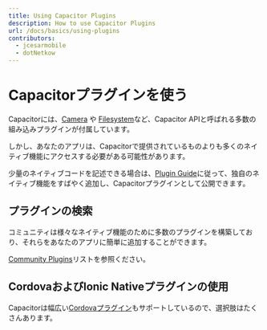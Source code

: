 ```yaml
---
title: Using Capacitor Plugins
description: How to use Capacitor Plugins
url: /docs/basics/using-plugins
contributors:
  - jcesarmobile
  - dotNetkow
---
```


# Capacitorプラグインを使う

<p class="intro">Capacitorには、<a href="https://capacitorjs.jp/docs/apis/camera">Camera</a> や <a href="https://capacitorjs.jp/docs/apis/filesystem">Filesystem</a>など、Capacitor APIと呼ばれる多数の組み込みプラグインが付属しています。</p>

<p class="intro">しかし、あなたのアプリは、Capacitorで提供されているものよりも多くのネイティブ機能にアクセスする必要がある可能性があります。</p>

<p class="intro">少量のネイティブコードを記述できる場合は、<a href="/docs/plugins">Plugin Guide</a>に従って、独自のネイティブ機能をすばやく追加し、Capacitorプラグインとして公開できます。</p>

## プラグインの検索

コミュニティは様々なネイティブ機能のために多数のプラグインを構築しており、それらをあなたのアプリに簡単に追加することができます。

[Community Plugins](/docs/community/plugins/)リストを参照ください。

## CordovaおよびIonic Nativeプラグインの使用

Capacitorは幅広い[Cordovaプラグイン](/docs/cordova/using-cordova-plugins)もサポートしているので、選択肢はたくさんあります。
